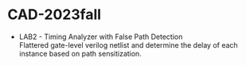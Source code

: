 # CAD-2023fall

* LAB2 - Timing Analyzer with False Path Detection  
Flattered gate-level verilog netlist and determine the delay of each instance 
based on path sensitization.
